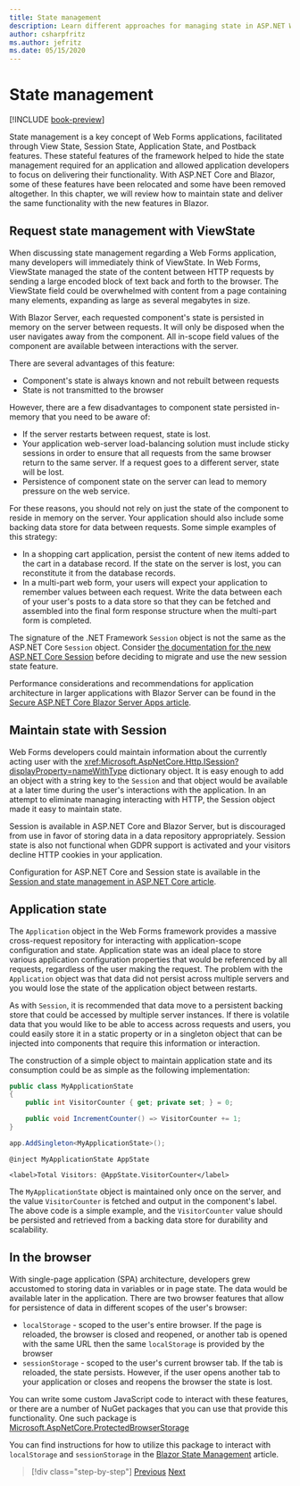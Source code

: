 ```yaml
---
title: State management
description: Learn different approaches for managing state in ASP.NET Web Forms and Blazor.
author: csharpfritz
ms.author: jefritz
ms.date: 05/15/2020
---
```

# State management

[!INCLUDE [book-preview](../../../includes/book-preview.md)]

State management is a key concept of Web Forms applications, facilitated through View State, Session State, Application State, and Postback features. These stateful features of the framework helped to hide the state management required for an application and allowed application developers to focus on delivering their functionality.  With ASP.NET Core and Blazor, some of these features have been relocated and some have been removed altogether.  In this chapter, we will review how to maintain state and deliver the same functionality with the new features in Blazor.

## Request state management with ViewState

When discussing state management regarding a Web Forms application, many developers will immediately think of ViewState. In Web Forms, ViewState managed the state of the content between HTTP requests by sending a large encoded block of text back and forth to the browser. The ViewState field could be overwhelmed with content from a page containing many elements, expanding as large as several megabytes in size.

With Blazor Server, each requested component's state is persisted in memory on the server between requests. It will only be disposed when the user navigates away from the component.  All in-scope field values of the component are available between interactions with the server.

There are several advantages of this feature:

- Component's state is always known and not rebuilt between requests
- State is not transmitted to the browser

However, there are a few disadvantages to component state persisted in-memory that you need to be aware of:

- If the server restarts between request, state is lost.
- Your application web-server load-balancing solution must include sticky sessions in order to ensure that all requests from the same browser return to the same server.  If a request goes to a different server, state will be lost.
- Persistence of component state on the server can lead to memory pressure on the web service.

For these reasons, you should not rely on just the state of the component to reside in memory on the server. Your application should also include some backing data store for data between requests.  Some simple examples of this strategy:

- In a shopping cart application, persist the content of new items added to the cart in a database record.  If the state on the server is lost, you can reconstitute it from the database records.
- In a multi-part web form, your users will expect your application to remember values between each request.  Write the data between each of your user's posts to a data store so that they can be fetched and assembled into the final form response structure when the multi-part form is completed.

The signature of the .NET Framework `Session` object is not the same as the ASP.NET Core `Session` object.  Consider [the documentation for the new ASP.NET Core Session](https://docs.microsoft.com/dotnet/api/microsoft.aspnetcore.http.isession?view=aspnetcore-3.1) before deciding to migrate and use the new session state feature.

Performance considerations and recommendations for application architecture in larger applications with Blazor Server can be found in the [Secure ASP.NET Core Blazor Server Apps article](/aspnet/core/security/blazor/server).

## Maintain state with Session

Web Forms developers could maintain information about the currently acting user with the <xref:Microsoft.AspNetCore.Http.ISession?displayProperty=nameWithType> dictionary object.  It is easy enough to add an object with a string key to the `Session` and that object would be available at a later time during the user's interactions with the application.  In an attempt to eliminate managing interacting with HTTP, the Session object made it easy to maintain state.

Session is available in ASP.NET Core and Blazor Server, but is discouraged from use in favor of storing data in a data repository appropriately.  Session state is also not functional when GDPR support is activated and your visitors decline HTTP cookies in your application.

Configuration for ASP.NET Core and Session state is available in the [Session and state management in ASP.NET Core article](/aspnet/core/fundamentals/app-state).

## Application state

The `Application` object in the Web Forms framework provides a massive cross-request repository for interacting with application-scope configuration and state.  Application state was an ideal place to store various application configuration properties that would be referenced by all requests, regardless of the user making the request.  The problem with the `Application` object was that data did not persist across multiple servers and you would lose the state of the application object between restarts.

As with `Session`, it is recommended that data move to a persistent backing store that could be accessed by multiple server instances.  If there is volatile data that you would like to be able to access across requests and users, you could easily store it in a static property or in a singleton object that can be injected into components that require this information or interaction.

The construction of a simple object to maintain application state and its consumption could be as simple as the following implementation:

```csharp
public class MyApplicationState
{
    public int VisitorCounter { get; private set; } = 0;

    public void IncrementCounter() => VisitorCounter += 1;
}
```

```csharp
app.AddSingleton<MyApplicationState>();
```

```razor
@inject MyApplicationState AppState

<label>Total Visitors: @AppState.VisitorCounter</label>
```

The `MyApplicationState` object is maintained only once on the server, and the value `VisitorCounter` is fetched and output in the component's label.  The above code is a simple example, and the `VisitorCounter` value should be persisted and retrieved from a backing data store for durability and scalability.

## In the browser

With single-page application (SPA) architecture, developers grew accustomed to storing data in variables or in page state. The data would be available later in the application.  There are two browser features that allow for persistence of data in different scopes of the user's browser:

- `localStorage` - scoped to the user's entire browser.  If the page is reloaded, the browser is closed and reopened, or another tab is opened with the same URL then the same `localStorage` is provided by the browser
- `sessionStorage` - scoped to the user's current browser tab.  If the tab is reloaded, the state persists.  However, if the user opens another tab to your application or closes and reopens the browser the state is lost.

You can write some custom JavaScript code to interact with these features, or there are a number of NuGet packages that you can use that provide this functionality.  One such package is [Microsoft.AspNetCore.ProtectedBrowserStorage](https://www.nuget.org/packages/Microsoft.AspNetCore.ProtectedBrowserStorage)

You can find instructions for how to utilize this package to interact with `localStorage` and `sessionStorage` in the [Blazor State Management](/aspnet/core/blazor/state-management#installation) article.

>[!div class="step-by-step"]
>[Previous](pages-routing-layouts.md)
>[Next](forms-validation.md)

